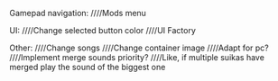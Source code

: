 ﻿Gamepad navigation:
////Mods menu

UI:
////Change selected button color
////UI Factory

Other:
////Change songs
////Change container image
////Adapt for pc?
////Implement merge sounds priority?
////Like, if multiple suikas have merged play the sound of the biggest one